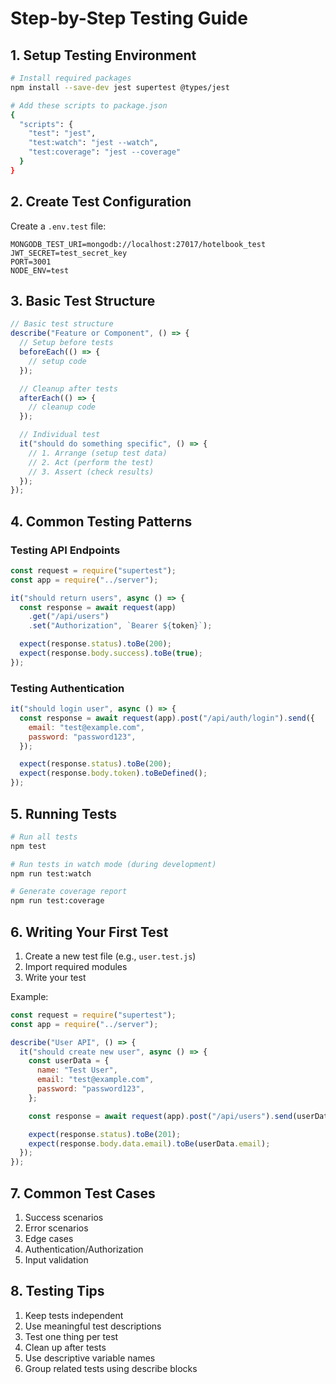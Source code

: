# Step-by-Step Testing Guide

## 1. Setup Testing Environment

```bash
# Install required packages
npm install --save-dev jest supertest @types/jest

# Add these scripts to package.json
{
  "scripts": {
    "test": "jest",
    "test:watch": "jest --watch",
    "test:coverage": "jest --coverage"
  }
}
```

## 2. Create Test Configuration

Create a `.env.test` file:

```env
MONGODB_TEST_URI=mongodb://localhost:27017/hotelbook_test
JWT_SECRET=test_secret_key
PORT=3001
NODE_ENV=test
```

## 3. Basic Test Structure

```javascript
// Basic test structure
describe("Feature or Component", () => {
  // Setup before tests
  beforeEach(() => {
    // setup code
  });

  // Cleanup after tests
  afterEach(() => {
    // cleanup code
  });

  // Individual test
  it("should do something specific", () => {
    // 1. Arrange (setup test data)
    // 2. Act (perform the test)
    // 3. Assert (check results)
  });
});
```

## 4. Common Testing Patterns

### Testing API Endpoints

```javascript
const request = require("supertest");
const app = require("../server");

it("should return users", async () => {
  const response = await request(app)
    .get("/api/users")
    .set("Authorization", `Bearer ${token}`);

  expect(response.status).toBe(200);
  expect(response.body.success).toBe(true);
});
```

### Testing Authentication

```javascript
it("should login user", async () => {
  const response = await request(app).post("/api/auth/login").send({
    email: "test@example.com",
    password: "password123",
  });

  expect(response.status).toBe(200);
  expect(response.body.token).toBeDefined();
});
```

## 5. Running Tests

```bash
# Run all tests
npm test

# Run tests in watch mode (during development)
npm run test:watch

# Generate coverage report
npm run test:coverage
```

## 6. Writing Your First Test

1. Create a new test file (e.g., `user.test.js`)
2. Import required modules
3. Write your test

Example:

```javascript
const request = require("supertest");
const app = require("../server");

describe("User API", () => {
  it("should create new user", async () => {
    const userData = {
      name: "Test User",
      email: "test@example.com",
      password: "password123",
    };

    const response = await request(app).post("/api/users").send(userData);

    expect(response.status).toBe(201);
    expect(response.body.data.email).toBe(userData.email);
  });
});
```

## 7. Common Test Cases

1. Success scenarios
2. Error scenarios
3. Edge cases
4. Authentication/Authorization
5. Input validation

## 8. Testing Tips

1. Keep tests independent
2. Use meaningful test descriptions
3. Test one thing per test
4. Clean up after tests
5. Use descriptive variable names
6. Group related tests using describe blocks
